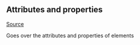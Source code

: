 ## Attributes and properties
[Source](https://javascript.info/dom-attributes-and-properties)

Goes over the attributes and properties of elements